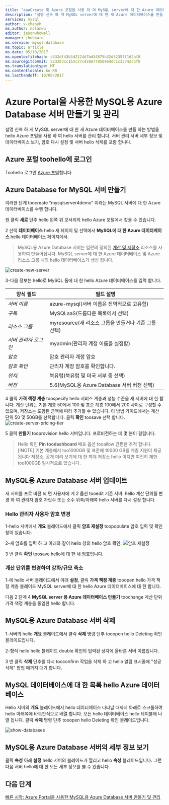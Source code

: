 ```yaml
---
title: "aaaCreate 및 Azure 포털을 사용 하 여 MySQL server에 대 한 Azure 데이터베이스 관리 | Microsoft Docs"
description: "설명 신속 하 게 MySQL server에 대 한 새 Azure 데이터베이스를 만들 하는 방법을 hello Azure 포털을 사용 하 여 hello 서버를 관리 합니다."
services: mysql
author: v-chenyh
ms.author: nolanwu
editor: jasonwhowell
manager: jhubbard
ms.service: mysql-database
ms.topic: article
ms.date: 05/10/2017
ms.openlocfilehash: c532df43b3d2124d7bd34875b32d52357f162af8
ms.sourcegitcommit: 523283cc1b3c37c428e77850964dc1c33742c5f0
ms.translationtype: MT
ms.contentlocale: ko-KR
ms.lasthandoff: 10/06/2017
---
```

# <a name="create-and-manage-azure-database-for-mysql-server-using-azure-portal"></a>Azure Portal을 사용한 MySQL용 Azure Database 서버 만들기 및 관리
설명 신속 하 게 MySQL server에 대 한 새 Azure 데이터베이스를 만들 하는 방법을 hello Azure 포털을 사용 하 여 hello 서버를 관리 합니다. 서버 관리 서버 세부 정보 및 데이터베이스 보기, 암호 다시 설정 및 서버 hello 삭제를 포함 합니다.

## <a name="log-in-toohello-azure-portal"></a>Azure 포털 toohello에 로그인
Toohello 로그인 [Azure 포털](https://portal.azure.com)합니다.

## <a name="create-an-azure-database-for-mysql-server"></a>Azure Database for MySQL 서버 만들기
이러한 단계 toocreate "mysqlserver4demo" 이라는 MySQL 서버에 대 한 Azure 데이터베이스를 수행 합니다.

원 클릭 **새로** 단추 hello 왼쪽 위 모서리의 hello Azure 포털에서 찾을 수 있습니다.

2 선택 **데이터베이스** hello 새 페이지 및 선택에서 **MySQL에 대 한 Azure 데이터베이스** hello 데이터베이스 페이지에서.

> MySQL용 Azure Database 서버는 일련의 정의된 [계산 및 저장소](./concepts-compute-unit-and-storage.md) 리소스를 사용하여 만들어집니다. MySQL server에 대 한 Azure 데이터베이스 및 Azure 리소스 그룹 내의 hello 데이터베이스가 생성 됩니다.

![create-new-server](./media/howto-create-manage-server-portal/create-new-server.png)

3-다음 정보는 hello로 MySQL 폼에 대 한 hello Azure 데이터베이스를 입력 합니다.

| **양식 필드** | **필드 설명** |
|----------------|-----------------------|
| *서버 이름* | azure-mysql(서버 이름은 전역적으로 고유함) |
| *구독* | MySQLaaS(드롭다운 목록에서 선택) |
| *리소스 그룹* | myresource(새 리소스 그룹을 만들거나 기존 그룹 선택) |
| *서버 관리자 로그인* | myadmin(관리자 계정 이름을 설정함) |
| *암호* | 암호 관리자 계정 암호 |
| *암호 확인* | 관리자 계정 암호를 확인합니다. |
| *위치*: | 북유럽(북유럽 및 미국 서부 중 선택) |
| *버전* | 5.6(MySQL용 Azure Database 서버 버전 선택) |

4 클릭 **가격 책정 계층** toospecify hello 서비스 계층과 성능 수준을 새 서버에 대 한 합니다. 계산 단위는 기본 계층 50에서 100 및 표준 계층 100에서 200 사이로 구성할 수 있으며, 저장소는 포함된 금액에 따라 추가할 수 있습니다. 이 방법 가이드에서는 계산 단위 50 및 50GB를 선택합니다. 클릭 **확인** toosave 선택 합니다.
![create-server-pricing-tier](./media/howto-create-manage-server-portal/create-server-pricing-tier.png)

5 클릭 **만들기** tooprovision hello 서버입니다. 프로비전하는 데 몇 분이 걸립니다.

> Hello 확인 **Pin toodashboard** 배포 옵션 tooallow 간편한 추적 합니다.
> [!NOTE]
> 기본 계층에서 too1000GB 및 표준에 10000 GB를 계층 지원이 제공 됩니다 저장소, 공개 미리 보기에 대 한 최대 저장소 hello 이지만 여전히 제한 too1000GB 일시적으로 있습니다. 
</Include>

## <a name="update-an-azure-database-for-mysql-server"></a>MySQL용 Azure Database 서버 업데이트
새 서버를 프로 비전 되 면 사용자에 게 2 옵션 tooedit 기존 서버: hello 계산 단위를 변경 하 여 관리자 암호 자릿수 또는 소수 위쪽/아래쪽 hello 서버를 다시 설정 합니다.

### <a name="change-hello-administrator-user-password"></a>Hello 관리자 사용자 암호 변경
1-hello 서버에서 **개요** 블레이드에서 클릭 **암호 재설정** toopopulate 암호 입력 및 확인 창이 있습니다.

2-새 암호를 입력 하 고 아래와 같이 hello 창의 hello 암호 확인: ![암호 재설정](./media/howto-create-manage-server-portal/reset-password.png)

3 번 클릭 **확인** toosave hello에 대 한 새 암호입니다.

### <a name="scale-updown-by-changing-compute-units"></a>계산 단위를 변경하여 강화/규모 축소

1-에 hello 서버 블레이드에서 아래 **설정**, 클릭 **가격 책정 계층** tooopen hello 가격 책정 계층 블레이드 MySQL server에 대 한 hello Azure 데이터베이스에 대 한 합니다.

다음 2 단계 4 **MySQL server 용 Azure 데이터베이스 만들기** toochange 계산 단위 가격 책정 계층을 동일한 hello 합니다.

## <a name="delete-an-azure-database-for-mysql-server"></a>MySQL용 Azure Database 서버 삭제

1-서버의 hello **개요** 블레이드에서 클릭 **삭제** 명령 단추 tooopen hello Deleting 확인 블레이드입니다.

2-형식 hello hello 블레이드 double 확인의 입력된 상자에 올바른 서버 이름입니다.

3 번 클릭 **삭제** 단추를 다시 tooconfirm 작업을 삭제 하 고 hello 알림 표시줄에 "성공 삭제" 팝업 때까지 대기 합니다.

## <a name="list-hello-azure-database-for-mysql-databases"></a>MySQL 데이터베이스에 대 한 목록 hello Azure 데이터베이스
Hello 서버의 **개요** 블레이드에서 hello 데이터베이스 나타날 때까지 아래로 스크롤하여 hello 아래쪽에 바둑판식으로 배열 합니다. 모든 hello 데이터베이스 hello 테이블에 나열 됩니다. 클릭 **삭제** 명령 단추 tooopen hello Deleting 확인 블레이드입니다.

![show-databases](./media/howto-create-manage-server-portal/show-databases.png)

## <a name="show-details-of-an-azure-database-for-mysql-server"></a>MySQL용 Azure Database 서버의 세부 정보 보기
클릭 **속성** 아래 **설정** hello 서버의 블레이드가 열리고 hello **속성** 블레이드입니다. 그런 다음 서버 hello에 대 한 모든 세부 정보를 볼 수 있습니다.

## <a name="next-steps"></a>다음 단계

[빠른 시작: Azure Portal을 사용한 MySQL용 Azure Database 서버 만들기 및 관리](./quickstart-create-mysql-server-database-using-azure-portal.md)

